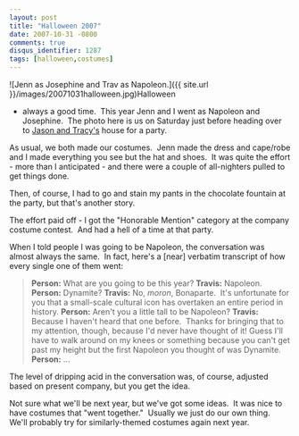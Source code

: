 ```yaml
---
layout: post
title: "Halloween 2007"
date: 2007-10-31 -0800
comments: true
disqus_identifier: 1287
tags: [halloween,costumes]
---
```

![Jenn as Josephine and Trav as
Napoleon.]({{ site.url }}/images/20071031halloween.jpg)Halloween
- always a good time.  This year Jenn and I went as Napoleon and
Josephine.  The photo here is us on Saturday just before heading over to
[Jason and Tracy's](http://www.meyercentral.com/) house for a party.

As usual, we both made our costumes.  Jenn made the dress and cape/robe
and I made everything you see but the hat and shoes.  It was quite the
effort - more than I anticipated - and there were a couple of
all-nighters pulled to get things done. 

Then, of course, I had to go and stain my pants in the chocolate
fountain at the party, but that's another story.

The effort paid off - I got the "Honorable Mention" category at the
company costume contest.  And had a hell of a time at that party.

When I told people I was going to be Napoleon, the conversation was
almost always the same.  In fact, here's a [near] verbatim transcript of
how every single one of them went:

> **Person:** What are you going to be this year?
>  **Travis:** Napoleon.
>  **Person:** Dynamite?
>  **Travis:** No, *moron*, Bonaparte.  It's unfortunate for you that a
> small-scale cultural icon has overtaken an entire period in history.
>  **Person:** Aren't you a little tall to be Napoleon?
>  **Travis:** Because I haven't heard that one before.  Thanks for
> bringing that to my attention, though, because I'd never have thought
> of it! Guess I'll have to walk around on my knees or something because
> you can't get past my height but the first Napoleon you thought of was
> Dynamite.
>  **Person:** ...

The level of dripping acid in the conversation was, of course, adjusted
based on present company, but you get the idea.

Not sure what we'll be next year, but we've got some ideas.  It was nice
to have costumes that "went together."  Usually we just do our own
thing.  We'll probably try for similarly-themed costumes again next
year.

